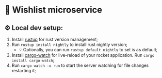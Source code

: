 # 📜️ Wishlist microservice

## ⚙️ Local dev setup:

1. Install [rustup](https://www.rust-lang.org/tools/install) for rust version management;
2. Run `rustup install nightly` to install rust nightly version;
    - 💡️ Optionally, you can run `rustup default nightly` to set is as default;
3. Install [cargo-watch](https://crates.io/crates/cargo-watch) for live-reload of your rocket application. Run `cargo install cargo-watch`;
4. Run `cargo watch -x run` to start the server watching for file changes restarting it;

